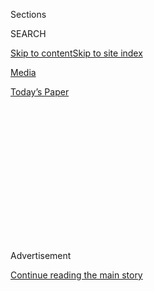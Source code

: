 <div id="app">

<div>

<div>

<div>

<div class="NYTAppHideMasthead css-1q2w90k e1suatyy0">

<div class="section css-ui9rw0 e1suatyy2">

<div class="css-eph4ug er09x8g0">

<div class="css-6n7j50">

</div>

<span class="css-1dv1kvn">Sections</span>

<div class="css-10488qs">

<span class="css-1dv1kvn">SEARCH</span>

</div>

[Skip to content](#site-content)[Skip to site
index](#site-index)

</div>

<div id="masthead-section-label" class="css-1wr3we4 eaxe0e00">

[Media](https://www.nytimes3xbfgragh.onion/section/business/media)

</div>

<div class="css-10698na e1huz5gh0">

</div>

</div>

<div id="masthead-bar-one" class="section hasLinks css-15hmgas e1csuq9d3">

<div class="css-uqyvli e1csuq9d0">

</div>

<div class="css-1uqjmks e1csuq9d1">

</div>

<div class="css-9e9ivx">

[](https://myaccount.nytimes3xbfgragh.onion/auth/login?response_type=cookie&client_id=vi)

</div>

<div class="css-1bvtpon e1csuq9d2">

[Today’s
Paper](https://www.nytimes3xbfgragh.onion/section/todayspaper)

</div>

</div>

</div>

</div>

<div data-aria-hidden="false">

<div id="site-content" data-role="main">

<div>

<div class="css-1aor85t" style="opacity:0.000000001;z-index:-1;visibility:hidden">

<div class="css-1hqnpie">

<div class="css-epjblv">

<span class="css-17xtcya">[Media](/section/business/media)</span><span class="css-x15j1o">|</span><span class="css-fwqvlz">Esquire’s
Editor Is Out in Reshuffling at Hearst
Magazines</span>

</div>

<div class="css-k008qs">

<div class="css-1iwv8en">

<span class="css-18z7m18"></span>

<div>

</div>

</div>

<span class="css-1n6z4y">https://nyti.ms/2Eudn6y</span>

<div class="css-1705lsu">

<div class="css-4xjgmj">

<div class="css-4skfbu" data-role="toolbar" data-aria-label="Social Media Share buttons, Save button, and Comments Panel with current comment count" data-testid="share-tools">

  - 
  - 
  - 
  - 
    
    <div class="css-6n7j50">
    
    </div>

  - 

</div>

</div>

</div>

</div>

</div>

</div>

<div id="NYT_TOP_BANNER_REGION" class="css-13pd83m">

</div>

<div id="top-wrapper" class="css-1sy8kpn">

<div id="top-slug" class="css-l9onyx">

Advertisement

</div>

[Continue reading the main
story](#after-top)

<div class="ad top-wrapper" style="text-align:center;height:100%;display:block;min-height:250px">

<div id="top" class="place-ad" data-position="top" data-size-key="top">

</div>

</div>

<div id="after-top">

</div>

</div>

<div id="sponsor-wrapper" class="css-1hyfx7x">

<div id="sponsor-slug" class="css-19vbshk">

Supported by

</div>

[Continue reading the main
story](#after-sponsor)

<div id="sponsor" class="ad sponsor-wrapper" style="text-align:center;height:100%;display:block">

</div>

<div id="after-sponsor">

</div>

</div>

<div class="css-1vkm6nb ehdk2mb0">

# Esquire’s Editor Is Out in Reshuffling at Hearst Magazines

</div>

<div class="css-79elbk" data-testid="photoviewer-wrapper">

<div class="css-z3e15g" data-testid="photoviewer-wrapper-hidden">

</div>

<div class="css-1a48zt4 ehw59r15" data-testid="photoviewer-children">

![<span class="css-16f3y1r e13ogyst0" data-aria-hidden="true">Jay
Fielden shortly after he was named Esquire’s editor in chief in
2016.</span><span class="css-cnj6d5 e1z0qqy90" itemprop="copyrightHolder"><span class="css-1ly73wi e1tej78p0">Credit...</span><span><span>Andrew
White for The New York
Times</span></span></span>](https://static01.graylady3jvrrxbe.onion/images/2019/05/23/business/23FIELDEN-01/merlin_127357631_4b65f992-72b4-441e-aea0-68a66285ecc3-articleLarge.jpg?quality=75&auto=webp&disable=upscale)

</div>

</div>

<div class="css-xt80pu e12qa4dv0">

<div class="css-18e8msd">

<div class="css-vp77d3 epjyd6m0">

<div class="css-1baulvz">

By [<span class="css-1baulvz last-byline" itemprop="name">Marc
Tracy</span>](https://www.nytimes3xbfgragh.onion/by/marc-tracy)

</div>

</div>

  - May 23,
    2019

  - 
    
    <div class="css-4xjgmj">
    
    <div class="css-d8bdto" data-role="toolbar" data-aria-label="Social Media Share buttons, Save button, and Comments Panel with current comment count" data-testid="share-tools">
    
      - 
      - 
      - 
      - 
        
        <div class="css-6n7j50">
        
        </div>
    
      - 
    
    </div>
    
    </div>

</div>

</div>

<div class="section meteredContent css-1r7ky0e" name="articleBody" itemprop="articleBody">

<div class="css-1fanzo5 StoryBodyCompanionColumn">

<div class="css-53u6y8">

Jay Fielden is leaving his position as Esquire’s editor in chief, a job
he held for three years, Hearst Magazines announced Thursday. The change
at the venerable men’s publication, which started in 1933, is part of a
reshuffling under [Troy
Young](https://www.nytimes3xbfgragh.onion/2020/07/22/business/media/hearst-harassment-troy-young.html),
who became president of the publisher in July.

“I have felt the lure of new possibilities,” Mr. Fielden said in a
statement.

His successor has not been named. Mr. Fielden added that he would stay
at the company to complete the rollout of Esquire’s new issue, which
features several stars of the next Quentin Tarantino movie on its cover,
but on Thursday morning he posted a portrait on his Instagram account
that showed him stepping out of Hearst Tower in Manhattan. Dressed in a
summery get-up and sunglasses in the photo, he carried a Gucci suitcase
and various
totes.

</div>

</div>

<div style="max-width:100%;margin:0 auto">

<div class="css-17dprlf" data-id="100000006523253" data-slug="fielden-instagram-post" style="max-width:650px">

</div>

</div>

<div class="css-1fanzo5 StoryBodyCompanionColumn">

<div class="css-53u6y8">

Mr. Fielden, 49, had a tough act to follow. His immediate predecessor,
David Granger, won 17 National Magazine Awards during his 19 years in
charge. But the magazine failed to win an Ellie statuette while Mr.
Fielden held the top job.

</div>

</div>

<div class="css-1fanzo5 StoryBodyCompanionColumn">

<div class="css-53u6y8">

Esquire also lost out on a high-profile story — an investigative article
on accusations of sexual misconduct against the Hollywood director Bryan
Singer — in a very public way during Mr. Fielden’s tenure.

Reported over the course of a year by two of the magazine’s regular
contributors, Maximillian Potter and Alex French, the story went through
a thorough editing and legal-vetting process at Esquire, the writers
said, before Hearst executives “killed” it. It ended up published by The
Atlantic in January.

One of its authors said the loss of the story to another publication
hadn’t sat well with Mr. Fielden. “That weighed on him,” Mr. Potter
said.

A Hearst spokeswoman said, “We do not discuss our editorial process, but
we stand by the decision we made based on our editorial standards.”

[Mr.
Fielden](https://www.nytimes3xbfgragh.onion/2017/02/04/fashion/esquire-magazine-jay-fielden.html),
born and raised in Texas, worked at a [Ralph Lauren
boutique](https://www.nytimes3xbfgragh.onion/2016/06/19/fashion/mens-style/esquire-editor-jay-fielden.html)
in San Antonio before going into journalism. He got his training at
Condé Nast, filling various posts at The New Yorker before becoming an
arts editor at Vogue and the top editor of Men’s Vogue, which folded in
2008.

</div>

</div>

<div class="css-1fanzo5 StoryBodyCompanionColumn">

<div class="css-53u6y8">

In 2011, he decamped to Hearst as the editor in chief of Town & Country.
Since taking the Esquire job, he has remained on the Town & Country
masthead as editorial director. He will also lose that title as part of
his departure from the company.

Hearst Magazines said in a statement that Mr. Fielden would continue to
contribute to both publications. “We thank him for his leadership and
contributions to Hearst Magazines over the years and wish him the best
with his future plans,” the statement said.

For decades, Esquire was a bible for the sporty American male with a
taste for bourbon and literary heavyweights like Truman Capote, Raymond
Carver, John Dos Passos, F. Scott Fitzgerald, Ernest Hemingway, Norman
Mailer, David Foster Wallace and Tom Wolfe, all of whom appeared in its
pages.

Mr. Fielden set out to update the magazine’s sensibility. “There’s no
cigar smoke wafting through the pages,” he told The New York Times a few
months after taking the job, “and the obligatory three B’s are gone,
too: brown liquor, boxing and bullfighting.”

The editor circulated easily during fashion weeks in Milan and Paris
among the top designers and fashion-industry moguls whose brands
provided Esquire with much of its ad revenue.

As the editor of a men’s title during the rise of sexual fluidity and
the \#MeToo movement, he navigated sexual politics in a manner different
from that of his predecessors. The last edition of Esquire’s “Women We
Love” issue, an annual package featuring a cover photo of a scantily
clad actress, appeared under Mr. Fielden’s predecessor.

That franchise has continued to appear on the Esquire website — the most
recent installment was headlined “25 Hot Videos From the Women We Love”
— but Mr. Fielden’s purview did not include oversight of Esquire.com.

</div>

</div>

<div class="css-1fanzo5 StoryBodyCompanionColumn">

<div class="css-53u6y8">

With online media on the rise and print going out of style, he was left
with the challenge of managing a product in decline. Under Mr. Fielden,
the number of yearly Esquire issues dropped to eight from 10.

When Mr. Young, the Hearst Magazines president, joined the company in
2013 as the head of its digital media division, he created a structure
wherein the editors of the magazines’ websites reported to him, rather
than to the editors of the individual publications. Since becoming
president, Mr. Young has tried to find editors to run both the print and
digital operations at each title.

After Mr. Young had settled into his new job, Hearst Magazines named
Jessica Pels the new editor of Cosmopolitan and Joanna Saltz the new
editor of House Beautiful. In their previous jobs, both had been in
charge of the magazines’ websites; after their promotions, they were
handed responsibility for print and digital content.

In a related move at the time, Richard Dorment, the editor of Men’s
Health (and a former articles editor at Esquire), was given
responsibility for that magazine’s digital content.

Those editors report to Kate Lewis, the chief content officer of Hearst
Magazines. Ms. Lewis took the place of the veteran editor and publishing
executive [Joanna
Coles](https://www.nytimes3xbfgragh.onion/2018/08/06/business/media/joanna-coles-troy-young-hearst.html),
who left the publisher shortly after Mr. Young’s promotion last summer.

The exit of Mr. Fielden seems in keeping with the earlier changes made
under Mr. Young. An editor with a fondness for literature and high
fashion may no longer be the Esquire man.

</div>

</div>

</div>

<div>

</div>

<div>

</div>

<div>

</div>

<div>

<div id="bottom-wrapper" class="css-1ede5it">

<div id="bottom-slug" class="css-l9onyx">

Advertisement

</div>

[Continue reading the main
story](#after-bottom)

<div id="bottom" class="ad bottom-wrapper" style="text-align:center;height:100%;display:block;min-height:90px">

</div>

<div id="after-bottom">

</div>

</div>

</div>

</div>

</div>

## Site Index

<div>

</div>

## Site Information Navigation

  - [© <span>2020</span> <span>The New York Times
    Company</span>](https://help.nytimes3xbfgragh.onion/hc/en-us/articles/115014792127-Copyright-notice)

<!-- end list -->

  - [NYTCo](https://www.nytco.com/)
  - [Contact
    Us](https://help.nytimes3xbfgragh.onion/hc/en-us/articles/115015385887-Contact-Us)
  - [Work with us](https://www.nytco.com/careers/)
  - [Advertise](https://nytmediakit.com/)
  - [T Brand Studio](http://www.tbrandstudio.com/)
  - [Your Ad
    Choices](https://www.nytimes3xbfgragh.onion/privacy/cookie-policy#how-do-i-manage-trackers)
  - [Privacy](https://www.nytimes3xbfgragh.onion/privacy)
  - [Terms of
    Service](https://help.nytimes3xbfgragh.onion/hc/en-us/articles/115014893428-Terms-of-service)
  - [Terms of
    Sale](https://help.nytimes3xbfgragh.onion/hc/en-us/articles/115014893968-Terms-of-sale)
  - [Site
    Map](https://spiderbites.nytimes3xbfgragh.onion)
  - [Help](https://help.nytimes3xbfgragh.onion/hc/en-us)
  - [Subscriptions](https://www.nytimes3xbfgragh.onion/subscription?campaignId=37WXW)

</div>

</div>

</div>

</div>
